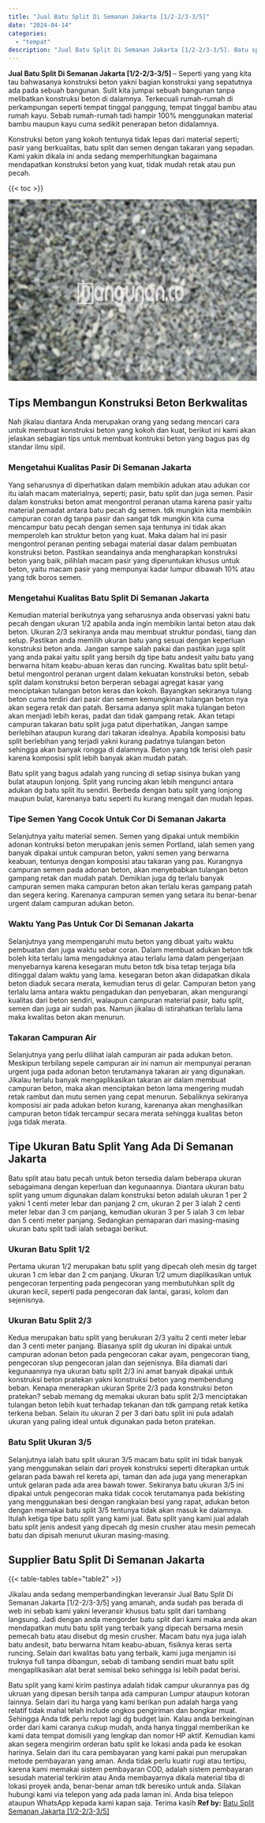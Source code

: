 ```yaml
---
title: "Jual Batu Split Di Semanan Jakarta [1/2-2/3-3/5]"
date: "2024-04-14"
categories: 
  - "tempat"
description: "Jual Batu Split Di Semanan Jakarta [1/2-2/3-3/5]. Batu split yang kami kirim pastinya adalah tidak campur ukurannya pas dg ukruan yang dipesan bersih tanpa a..."
---
```


**Jual Batu Split Di Semanan Jakarta \[1/2-2/3-3/5\]** – Seperti yang yang kita tau bahwasanya konstruksi beton yakni bagian konstruksi yang sepatutnya ada pada sebuah bangunan. Sulit kita jumpai sebuah bangunan tanpa melibatkan konstruksi beton di dalamnya. Terkecuali rumah-rumah di perkampungan seperti tempat tinggal panggung, tempat tinggal bambu atau rumah kayu. Sebab rumah-rumah tadi hampir 100% menggunakan material bambu maupun kayu cuma sedikit penerapan beton didalamnya.

Konstruksi beton yang kokoh tentunya tidak lepas dari material seperti; pasir yang berkualitas, batu split dan semen dengan takaran yang sepadan. Kami yakin dikala ini anda sedang memperhitungkan bagaimana mendapatkan konstruksi beton yang kuat, tidak mudah retak atau pun pecah.

{{< toc >}}

![Jual Batu Split Di Semanan Jakarta [1/2-2/3-3/5]](/images/jual-batu-split-32.png)

## Tips Membangun Konstruksi Beton Berkwalitas

Nah jikalau diantara Anda merupakan orang yang sedang mencari cara untuk membuat konstruksi beton yang kokoh dan kuat, berikut ini kami akan jelaskan sebagian tips untuk membuat kontruksi beton yang bagus pas dg standar ilmu sipil.

### Mengetahui Kualitas Pasir Di Semanan Jakarta

Yang seharusnya di diperhatikan dalam membikin adukan atau adukan cor itu ialah macam materialnya, seperti; pasir, batu split dan juga semen. Pasir dalam konstruksi beton amat mengontrol peranan utama karena pasir yaitu material pemadat antara batu pecah dg semen. tdk mungkin kita membikin campuran coran dg tanpa pasir dan sangat tdk mungkin kita cuma mencampur batu pecah dengan semen saja tentunya ini tidak akan memperoleh kan struktur beton yang kuat. Maka dalam hal ini pasir mengontrol peranan penting sebagai material dasar dalam pembuatan konstruksi beton. Pastikan seandainya anda mengharapkan konstruksi beton yang baik, pilihlah macam pasir yang diperuntukan khusus untuk beton, yaitu macam pasir yang mempunyai kadar lumpur dibawah 10% atau yang tdk boros semen.

### Mengetahui Kualitas Batu Split Di Semanan Jakarta

Kemudian material berikutnya yang seharusnya anda observasi yakni batu pecah dengan ukuran 1/2 apabila anda ingin membikin lantai beton atau dak beton. Ukuran 2/3 sekiranya anda mau membuat struktur pondasi, tiang dan selup. Pastikan anda memilih ukuran batu yang sesuai dengan keperluan konstruksi beton anda. Jangan sampe salah pakai dan pastikan juga split yang anda pakai yaitu split yang bersih dg tipe batu andesit yaitu batu yang berwarna hitam keabu-abuan keras dan runcing. Kwalitas batu split betul-betul mengontrol peranan urgent dalam kekuatan konstruksi beton, sebab split dalam konstruksi beton berperan sebagai agregat kasar yang menciptakan tulangan beton keras dan kokoh. Bayangkan sekiranya tulang beton cuma terdiri dari pasir dan semen kemungkinan tulangan beton nya akan segera retak dan patah. Bersama adanya split maka tulangan beton akan menjadi lebih keras, padat dan tidak gampang retak. Akan tetapi campuran takaran batu split juga patut diperhatikan, Jangan sampe berlebihan ataupun kurang dari takaran idealnya. Apabila komposisi batu split berlebihan yang terjadi yakni kurang padatnya tulangan beton sehingga akan banyak rongga di dalamnya. Beton yang tdk terisi oleh pasir karena komposisi split lebih banyak akan mudah patah.

Batu split yang bagus adalah yang runcing di setiap sisinya bukan yang bulat ataupun lonjong. Split yang runcing akan lebih mengunci antara adukan dg batu split itu sendiri. Berbeda dengan batu split yang lonjong maupun bulat, karenanya batu seperti itu kurang mengait dan mudah lepas.

### Tipe Semen Yang Cocok Untuk Cor Di Semanan Jakarta

Selanjutnya yaitu material semen. Semen yang dipakai untuk membikin adonan kontruksi beton merupakan jenis semen Portland, ialah semen yang banyak dipakai untuk campuran beton, yakni semen yang berwarna keabuan, tentunya dengan komposisi atau takaran yang pas. Kurangnya campuran semen pada adonan beton, akan menyebabkan tulangan beton gampang retak dan mudah patah. Demikian juga dg terlalu banyak campuran semen maka campuran beton akan terlalu keras gampang patah dan segera kering. Karenanya campuran semen yang setara itu benar-benar urgent dalam campuran adukan beton.

### Waktu Yang Pas Untuk Cor Di Semanan Jakarta

Selanjutnya yang mempengaruhi mutu beton yang dibuat yaitu waktu pembuatan dan juga waktu sebar coran. Dalam membuat adukan beton tdk boleh kita terlalu lama mengaduknya atau terlalu lama dalam pengerjaan menyebarnya karena kesegaran mutu beton tdk bisa tetap terjaga bila ditinggal dalam waktu yang lama. kesegaran beton akan didapatkan dikala beton diaduk secara merata, kemudian terus di gelar. Campuran beton yang terlalu lama antara waktu pengadukan dan penyebaran, akan mengurangi kualitas dari beton sendiri, walaupun campuran material pasir, batu split, semen dan juga air sudah pas. Namun jikalau di istirahatkan terlalu lama maka kwalitas beton akan menurun.

### Takaran Campuran Air

Selanjutnya yang perlu dilihat ialah campuran air pada adukan beton. Meskipun terbilang sepele campuran air ini namun air mempunyai peranan urgent juga pada adonan beton terutamanya takaran air yang digunakan. Jikalau terlalu banyak mengaplikasikan takaran air dalam membuat campuran beton, maka akan menciptakan beton lama mengering mudah retak rambut dan mutu semen yang cepat menurun. Sebaliknya sekiranya komposisi air pada adukan beton kurang, karenanya akan menghasilkan campuran beton tidak tercampur secara merata sehingga kualitas beton juga tidak merata.

## Tipe Ukuran Batu Split Yang Ada Di Semanan Jakarta

Batu split atau batu pecah untuk beton tersedia dalam beberapa ukuran sebagaimana dengan keperluan dan kegunaannya. Diantara ukuran batu split yang umum digunakan dalam konstruksi beton adalah ukuran 1 per 2 yakni 1 centi meter lebar dan panjang 2 cm, ukuran 2 per 3 ialah 2 centi meter lebar dan 3 cm panjang, kemudian ukuran 3 per 5 ialah 3 cm lebar dan 5 centi meter panjang. Sedangkan pemaparan dari masing-masing ukuran batu split tadi ialah sebagai berikut.

### Ukuran Batu Split 1/2

Pertama ukuran 1/2 merupakan batu split yang dipecah oleh mesin dg target ukuran 1 cm lebar dan 2 cm panjang. Ukuran 1/2 umum diaplikasikan untuk pengecoran terpenting pada pengecoran yang membutuhkan split dg ukuran kecil, seperti pada pengecoran dak lantai, garasi, kolom dan sejenisnya.

### Ukuran Batu Split 2/3

Kedua merupakan batu split yang berukuran 2/3 yaitu 2 centi meter lebar dan 3 centi meter panjang. Biasanya split dg ukuran ini dipakai untuk campuran adonan beton pada pengecoran cakar ayam, pengecoran tiang, pengecoran slup pengecoran jalan dan sejenisnya. Bila diamati dari kegunaannya nya ukuran batu split 2/3 ini amat banyak dipakai untuk konstruksi beton pratekan yakni konstruksi beton yang membendung beban. Kenapa menerapkan ukuran Sprite 2/3 pada konstruksi beton pratekan? sebab memang dg memakai ukuran batu split 2/3 menciptakan tulangan beton lebih kuat terhadap tekanan dan tdk gampang retak ketika terkena beban. Selain itu ukuran 2 per 3 dari batu split ini pula adalah ukuran yang paling ideal untuk digunakan pada beton pratekan.

### Batu Split Ukuran 3/5

Selanjutnya ialah batu split ukuran 3/5 macam batu split ini tidak banyak yang menggunakan selain dari proyek konstruksi seperti diterapkan untuk gelaran pada bawah rel kereta api, taman dan ada juga yang menerapkan untuk gelaran pada ada area bawah tower. Sekiranya batu ukuran 3/5 ini dipakai untuk pengecoran maka tidak cocok terutamanya pada bekisting yang menggunakan besi dengan rangkaian besi yang rapat, adukan beton dengan memakai batu split 3/5 tentunya tidak akan masuk ke dalamnya. Itulah ketiga tipe batu split yang kami jual. Batu split yang kami jual adalah batu split jenis andesit yang dipecah dg mesin crusher atau mesin pemecah batu dan dipisah menurut ukuran masing-masing.

## Supplier Batu Split Di Semanan Jakarta

{{< table-tables table="table2" >}}

Jikalau anda sedang memperbandingkan leveransir Jual Batu Split Di Semanan Jakarta \[1/2-2/3-3/5\] yang amanah, anda sudah pas berada di web ini sebab kami yakni leveransir khusus batu split dari tambang langsung. Jadi dengan anda mengorder batu split dari kami maka anda akan mendapatkan mutu batu split yang terbaik yang dipecah bersama mesin pemecah batu atau disebut dg mesin crusher. Macam batu nya juga ialah batu andesit, batu berwarna hitam keabu-abuan, fisiknya keras serta runcing. Selain dari kwalitas batu yang terbaik, kami juga menjamin isi truknya full tanpa dibangun, sebab di tambang sendiri muat batu split mengaplikasikan alat berat semisal beko sehingga isi lebih padat berisi.

Batu split yang kami kirim pastinya adalah tidak campur ukurannya pas dg ukruan yang dipesan bersih tanpa ada campuran Lumpur ataupun kotoran lainnya. Selain dari itu harga yang kami berikan pun adalah harga yang relatif tidak mahal telah include ongkos pengiriman dan bongkar muat. Sehingga Anda tdk perlu repot lagi dg budget lain. Kalau anda berkeinginan order dari kami caranya cukup mudah, anda hanya tinggal memberikan ke kami data tempat domisili yang lengkap dan nomor HP aktif. Kemudian kami akan segera mengirim orderan batu split ke lokasi anda pada ke esokan harinya. Selain dari itu cara pembayaran yang kami pakai pun merupakan metode pembayaran yang aman. Anda tidak perlu kuatir rugi atau tertipu, karena kami memakai sistem pembayaran COD, adalah sistem pembayaran sesudah material terkirim atau Anda membayarnya dikala material tiba di lokasi proyek anda, benar-benar aman tdk beresiko untuk anda. Silakan hubungi kami via telepon yang ada pada laman ini. Anda bisa telepon ataupun WhatsApp kepada kami kapan saja. Terima kasih
**Ref by:** [Batu Split Semanan Jakarta [1/2-2/3-3/5]](https://id.wikipedia.org/wiki/Batu)

